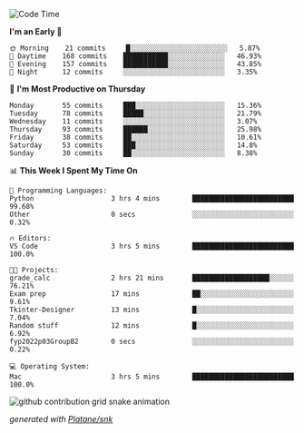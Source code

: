 <!--START_SECTION:waka-->
![Code Time](http://img.shields.io/badge/Code%20Time-109%20hrs%2034%20mins-blue)

**I'm an Early 🐤** 

```text
🌞 Morning    21 commits     █░░░░░░░░░░░░░░░░░░░░░░░░   5.87% 
🌆 Daytime    168 commits    ███████████░░░░░░░░░░░░░░   46.93% 
🌃 Evening    157 commits    ███████████░░░░░░░░░░░░░░   43.85% 
🌙 Night      12 commits     ░░░░░░░░░░░░░░░░░░░░░░░░░   3.35%

```
📅 **I'm Most Productive on Thursday** 

```text
Monday       55 commits     ███░░░░░░░░░░░░░░░░░░░░░░   15.36% 
Tuesday      78 commits     █████░░░░░░░░░░░░░░░░░░░░   21.79% 
Wednesday    11 commits     ░░░░░░░░░░░░░░░░░░░░░░░░░   3.07% 
Thursday     93 commits     ██████░░░░░░░░░░░░░░░░░░░   25.98% 
Friday       38 commits     ██░░░░░░░░░░░░░░░░░░░░░░░   10.61% 
Saturday     53 commits     ███░░░░░░░░░░░░░░░░░░░░░░   14.8% 
Sunday       30 commits     ██░░░░░░░░░░░░░░░░░░░░░░░   8.38%

```


📊 **This Week I Spent My Time On** 

```text
💬 Programming Languages: 
Python                   3 hrs 4 mins        █████████████████████████   99.68% 
Other                    0 secs              ░░░░░░░░░░░░░░░░░░░░░░░░░   0.32%

🔥 Editors: 
VS Code                  3 hrs 5 mins        █████████████████████████   100.0%

🐱‍💻 Projects: 
grade_calc               2 hrs 21 mins       ███████████████████░░░░░░   76.21% 
Exam prep                17 mins             ██░░░░░░░░░░░░░░░░░░░░░░░   9.61% 
Tkinter-Designer         13 mins             █░░░░░░░░░░░░░░░░░░░░░░░░   7.04% 
Random stuff             12 mins             █░░░░░░░░░░░░░░░░░░░░░░░░   6.92% 
fyp2022p03GroupB2        0 secs              ░░░░░░░░░░░░░░░░░░░░░░░░░   0.22%

💻 Operating System: 
Mac                      3 hrs 5 mins        █████████████████████████   100.0%

```


<!--END_SECTION:waka-->


<!--Snake Game-->
![github contribution grid snake animation](https://raw.githubusercontent.com/viggo-gascou/viggo-gascou/output/github-contribution-grid-snake.svg)

_generated with [Platane/snk](https://github.com/Platane/snk)_
<!--Snake Game-->

